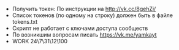 - Получить токен:
    По инструкции на http://vk.cc/8gehZi/
- Список токенов (по одному на строку) должен быть в файле tokens.txt
- Скрипт не работает с ключами доступа сообществ
- По возникшим вопросам писать https://vk.me/yamkayt
-  WORK 24\7\31\12\100
